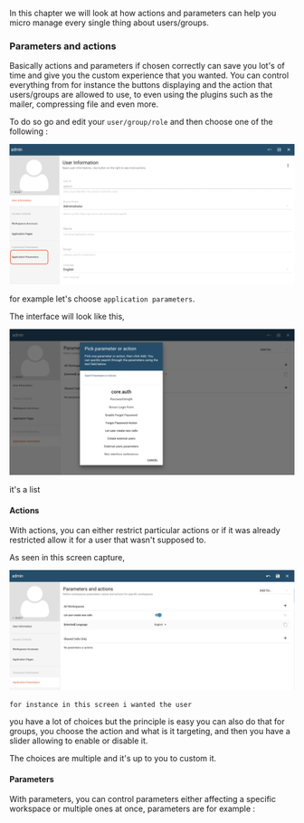 In this chapter we will look at how actions and parameters can help you micro manage every single thing about users/groups.

### Parameters and actions

Basically actions and parameters if chosen correctly can save you lot's of time and give you the custom experience that you wanted. You can control everything from for instance the buttons displaying and the action that users/groups are allowed to use, to even using the plugins such as the mailer, compressing file and even more.

To do so go and edit your `user/group/role` and then choose one of the following :

![capture](images/4_access_control_and_security/action_parameters_menu.png)

for example let's choose `application parameters`.


The interface will look like this,

![capture](images/4_access_control_and_security/action_parameters_interface.png)

it's a list




#### Actions

With actions, you can either restrict particular actions or if it was already restricted allow it for a user that wasn't supposed to.

As seen in this screen capture,

![capture](images/4_access_control_and_security/action_parameters_example.png)

```
for instance in this screen i wanted the user
```


 you have a lot of choices but the principle is easy you can also do that for groups, you choose the action and what is it targeting, and then you have a slider allowing to enable or disable it.

 The choices are multiple and it's up to you to custom it.

#### Parameters

With parameters, you can control parameters either affecting a specific workspace or multiple ones at once, parameters are for example :
